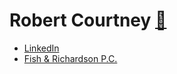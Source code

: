 # Robert Courtney [📇](https://assets.crtny.net/data/rob-courtney.vcf)
- [LinkedIn](https://www.linkedin.com/in/robcourtney/)
- [Fish & Richardson P.C.](https://www.fr.com/team/rob-courtney/)
